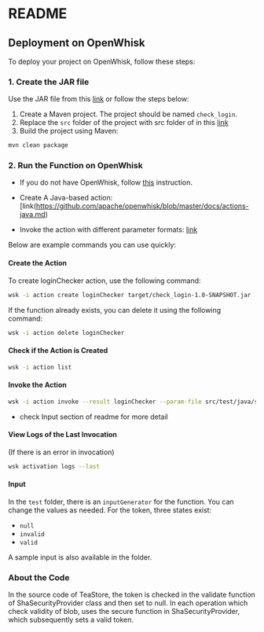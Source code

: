 
# README

## Deployment on OpenWhisk

To deploy your project on OpenWhisk, follow these steps:

### 1. Create the JAR file

Use the JAR file from this [link](https://github.com/spcl/serverless-benchmarks/tree/microservice_teastore_becnhmarks/benchmarks/600.microservice/610.teastore/611.authentication/functions/check_login/output) or follow the steps below:

1. Create a Maven project. The project should be named `check_login`.
2. Replace the `src` folder of the project with src folder of in this [link](https://github.com/spcl/serverless-benchmarks/tree/microservice_teastore_becnhmarks/benchmarks/600.microservice/610.teastore/611.authentication/functions/check_login/output)
3. Build the project using Maven:

```bash
mvn clean package
```

### 2. Run the Function on OpenWhisk

- If you do not have OpenWhisk, follow [this](https://openwhisk.apache.org/documentation.html) instruction.

- Create A Java-based action: [link(https://github.com/apache/openwhisk/blob/master/docs/actions-java.md)
  
- Invoke the action with different parameter formats: [link](https://github.com/apache/openwhisk/blob/master/docs/parameters.md)

Below are example commands you can use quickly:

#### Create the Action

To create loginChecker action, use the following command:

```bash
wsk -i action create loginChecker target/check_login-1.0-SNAPSHOT.jar --main faas.LoggedInChecker
```

If the function already exists, you can delete it using the following command:

```bash
wsk -i action delete loginChecker
```

#### Check if the Action is Created

```bash
wsk -i action list
```

#### Invoke the Action

```bash
wsk -i action invoke --result loginChecker --param-file src/test/java/sample_input_valid_token.txt
```
* check Input section of readme for more detail

#### View Logs of the Last Invocation

(If there is an error in invocation)

```bash
wsk activation logs --last
```

#### Input

In the `test` folder, there is an `inputGenerator` for the function. You can change the values as needed. For the token, three states exist:

- `null`
- `invalid`
- `valid`

A sample input is also available in the folder.

### About the Code

In the source code of TeaStore, the token is checked in the validate function of ShaSecurityProvider class and then set to null. In each operation which check validity of blob, uses the secure function in ShaSecurityProvider, which subsequently sets a valid token.

